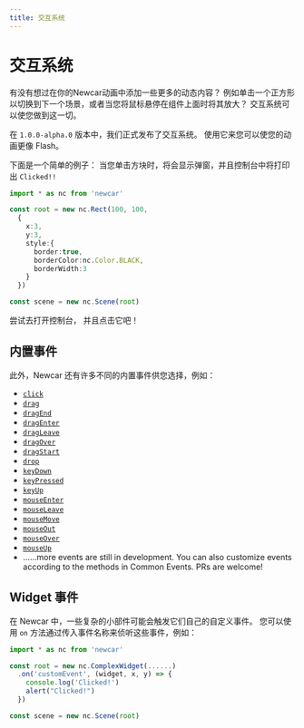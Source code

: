 ```yaml
---
title: 交互系统
---
```


<script setup lang="ts">
import { default as DemoClick } from '../../basic/demos/interaction-system/click.vue'
</script>

# 交互系统

有没有想过在你的Newcar动画中添加一些更多的动态内容？
例如单击一个正方形以切换到下一个场景，或者当您将鼠标悬停在组件上面时将其放大？
交互系统可以使您做到这一切。

在 `1.0.0-alpha.0` 版本中，我们正式发布了交互系统。
使用它来您可以使您的动画更像 Flash。

下面是一个简单的例子：
当您单击方块时，将会显示弹窗，并且控制台中将打印出 `Clicked!!`

```typescript
import * as nc from 'newcar'

const root = new nc.Rect(100, 100,
  {
    x:3,
    y:3,
    style:{
      border:true,
      borderColor:nc.Color.BLACK,
      borderWidth:3
    }
  })

const scene = new nc.Scene(root)
```
<DemoClick/>

尝试去打开控制台， 并且点击它吧！

## 内置事件

此外，Newcar 还有许多不同的内置事件供您选择，例如：

- [`click`](https://apis.newcarjs.org/variables/_newcar_basic.click)
- [`drag`](https://apis.newcarjs.org/variables/_newcar_basic.drag)
- [`dragEnd`](https://apis.newcarjs.org/variables/_newcar_basic.dragend)
- [`dragEnter`](https://apis.newcarjs.org/variables/_newcar_basic.dragenter)
- [`dragLeave`](https://apis.newcarjs.org/variables/_newcar_basic.dragleave)
- [`dragOver`](https://apis.newcarjs.org/variables/_newcar_basic.dragover)
- [`dragStart`](https://apis.newcarjs.org/variables/_newcar_basic.dragstart)
- [`drop`](https://apis.newcarjs.org/variables/_newcar_basic.drop)
- [`keyDown`](https://apis.newcarjs.org/variables/_newcar_basic.keydown)
- [`keyPressed`](https://apis.newcarjs.org/variables/_newcar_basic.keypressed)
- [`keyUp`](https://apis.newcarjs.org/variables/_newcar_basic.keyup)
- [`mouseEnter`](https://apis.newcarjs.org/variables/_newcar_basic.mouseenter)
- [`mouseLeave`](https://apis.newcarjs.org/variables/_newcar_basic.mouseleave)
- [`mouseMove`](https://apis.newcarjs.org/variables/_newcar_basic.mousemove)
- [`mouseOut`](https://apis.newcarjs.org/variables/_newcar_basic.mouseout)
- [`mouseOver`](https://apis.newcarjs.org/variables/_newcar_basic.mouseover)
- [`mouseUp`](https://apis.newcarjs.org/variables/_newcar_basic.mouseup)
- ……more events are still in development. You can also customize events according to the methods in Common Events. PRs are welcome!

## Widget 事件

在 Newcar 中，一些复杂的小部件可能会触发它们自己的自定义事件。
您可以使用 `on` 方法通过传入事件名称来侦听这些事件，例如：

```typescript
import * as nc from 'newcar'

const root = new nc.ComplexWidget(......)
  .on('customEvent', (widget, x, y) => {
    console.log('Clicked!')
    alert("Clicked!")
  })

const scene = new nc.Scene(root)
```
